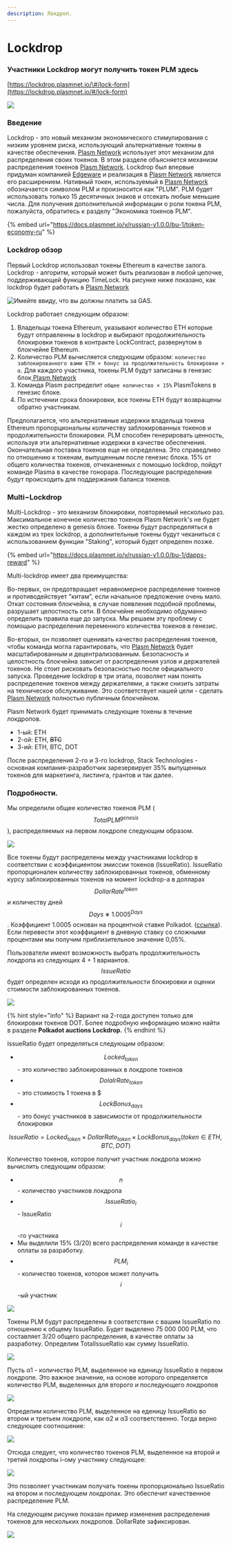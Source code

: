 ```yaml
---
description: Локдроп.
---
```


# Lockdrop

### Участники Lockdrop могут получить токен PLM здесь 

[https://lockdrop.plasmnet.io/\#/lock-form](https://lockdrop.plasmnet.io/#/lock-form)

![](../.gitbook/assets/image%20%281%29.png)

### Введение

Lockdrop - это новый механизм экономического стимулирования с низким уровнем риска, использующий альтернативные токены в качестве обеспечения. [Plasm Network](https://www.plasmnet.io/) использует этот механизм для распределения своих токенов. В этом разделе объясняется механизм распределения токенов [Plasm Network](https://www.plasmnet.io/). Lockdrop был впервые придуман компанией [Edgeware](https://edgewa.re/) и реализация в [Plasm Network](https://www.plasmnet.io/) является его расширением. Нативный токен, используемый в [Plasm Network](https://www.plasmnet.io/) обозначается символом PLM и произносится как "PLUM". PLM будет использовать только 15 десятичных знаков и отсекать любые меньшие числа. Для получения дополнительной информации о роли токена PLM, пожалуйста, обратитесь к разделу "Экономика токенов PLM".

{% embed url="https://docs.plasmnet.io/v/russian-v1.0.0/bu-1/token-economy-ru" %}

### Lockdrop обзор

Первый Lockdrop использовал токены Ethereum в качестве залога. Lockdrop - алгоритм, который может быть реализован в любой цепочке, поддерживающей функцию TimeLock. На рисунке ниже показано, как lockdrop будет работать в [Plasm Network](https://www.plasmnet.io/)

![&#x418;&#x43C;&#x435;&#x439;&#x442;&#x435; &#x432;&#x432;&#x438;&#x434;&#x443;, &#x447;&#x442;&#x43E; &#x432;&#x44B; &#x434;&#x43E;&#x43B;&#x436;&#x43D;&#x44B; &#x43F;&#x43B;&#x430;&#x442;&#x438;&#x442;&#x44C; &#x437;&#x430; GAS.](../.gitbook/assets/image%20%282%29.png)

Lockdrop работает следующим образом:

1. Владельцы токена Ethereum, указывают количество ETH которые будут отправленны в lockdrop и выбирают продолжительность блокировки токенов в контракте LockContract, развернутом в блокчейне Ethereum.
2. Количество PLM вычисляется следующим образом: `количество заблокированного вами ETH × бонус за продолжительность блокировки × α`. Для каждого участника, токены PLM будут записаны в генезис блок[ Plasm Network](https://www.plasmnet.io/)
3. Команда Plasm распределит `общее количество × 15%` PlasmTokens в генезис блоке.
4. По истечении срока блокировки, все токены ETH будут возвращены обратно участникам.

Предполагается, что альтернативные издержки владельца токена Ethereum пропорциональны количеству заблокированных токенов и продолжительности блокировки. PLM способен генерировать ценность, используя эти альтернативные издержки в качестве обеспечения. Окончательная поставка токенов еще не определена. Это справедливо по отношению к токенам, выпущенным после генезис блока. 15% от общего количества токенов, отчеканенных с помощью lockdrop, пойдут команде Plasma в качестве гонорара. Последующие распределения будут происходить для поддержания баланса токенов.

### Multi−Lockdrop

Multi-Lockdrop - это механизм блокировки, повторяемый несколько раз. Максимальное конечное количество токенов Plasm Network's не будет жестко определено в genesis блоке. Токены будут распределяться в каждом из трех lockdrop, а дополнительные токены будут чеканиться с использованием функции "Staking", который будет определен позже.

{% embed url="https://docs.plasmnet.io/v/russian-v1.0.0/bu-1/dapps-reward" %}

Multi-lockdrop имеет два преимущества:

Во-первых, он предотвращает неравномерное распределение токенов и противодействует "китам", если начальное предложение очень мало. Откат состояния блокчейна, в случае появления подобной проблемы, разрушает целостность сети. В блокчейне необходимо обдуманно определить правила еще до запуска. Мы решаем эту проблему с помощью распределения переменного количества токенов в генезис.

Во-вторых, он позволяет оценивать качество распределения токенов, чтобы команда могла гарантировать, что [Plasm Network](https://www.plasmnet.io/) будет масштабированным и децентрализованным. Безопасность и целостность блокчейна зависит от распределения узлов и держателей токенов. Не стоит рисковать безопасностью после официального запуска. Проведение lockdrop в три этапа, позволяет нам понять распределение токенов между держателями, а также снизить затраты на техническое обслуживание. Это соответствует нашей цели - сделать [Plasm Network](https://www.plasmnet.io/) полностью публичным блокчейном.

Plasm Network будет принимать следующие токены в течение локдропов.

* 1-ый: ETH
* 2-ой: ETH, ~~BTC~~
* 3-ий: ETH, BTC, DOT

После распределения 2-го и 3-го lockdrop, Stack Technologies - основная компания-разработчик зарезервирует 35% выпущенных токенов для маркетинга, листинга, грантов и так далее.

### **Подробности.**

Мы определили общее количество токенов PLM \( $$TotalPLM^{genesis}$$ \), распределяемых на первом локдропе следующим образом.

![](../.gitbook/assets/sukurnshotto-2020-05-29-162825png.png)

Все токены будут распределены между участниками lockdrop в соответствии с коэффициентом эмиссии токенов \(IssueRatio\). IssueRatio пропорционален количеству заблокированных токенов, обменному курсу заблокированных токенов на момент lockdrop-a в долларах $$DollarRate^{token}$$ и количеству дней $$Days∗1.0005 ^{Days}$$. Коэффициент 1.0005 основан на процентной ставке Polkadot. \([ссылка](https://research.web3.foundation/en/latest/polkadot/Token%20Economics.html)\). Если перевести этот коэффициент в дневную ставку со сложными процентами мы получим приблизительное значение 0,05%.

Пользователи имеют возможность выбрать продолжительность локдропа из следующих 4 + 1 вариантов. $$IssueRatio$$будет определен исходя из продолжительности блокировки и оценки стоимости заблокированных токенов.

![](../.gitbook/assets/image%20%284%29.png)

{% hint style="info" %}
Вариант на  2-года доступен только для блокировки токенов DOT. Более подробную информацию можно найти в разделе **Polkadot auctions Lockdrop.**
{% endhint %}

IssueRatio будет определяться следующим образом:

* $$​Locked_{token} ​$$ ​- это количество заблокированных в локдропе токенов
* $$DolalrRate_{token}$$ - это стоимость 1 токена в $ 
* $$LockBonus_{days}$$ - это бонус участников в зависимости от продолжительности блокировки

$$IssueRatio=Locked_{token} × DollarRate_{token} ​ × LockBonus_{days}​ (token∈{ETH,BTC,DOT})$$ 

Количество токенов, которое получит участник локдропа можно вычислить следующим образом:

* $$​n$$ -  количество участников локдропа 
* $$​IssueRatio_{i}$$ -  IssueRatio $$i$$-го участника
* Мы выделили 15% \(3/20\) всего распределения команде в качестве оплаты за разработку.
* $$PLM_{i}$$ - количество токенов, которое может получить $$i$$-ый участник  

![](../.gitbook/assets/sukurnshotto-2020-05-29-163929png.png)

Токены PLM будут распределены в соответствии с вашим IssueRatio по отношению к общему IssueRatio. Будет выделено 75 000 000 PLM, что составляет 3/20 общего распределения, в качестве оплаты за разработку. Определим TotalIssueRatio как сумму IssueRatio.

![](../.gitbook/assets/sukurnshotto-2020-05-29-164050png.png)

Пусть α1 - количество PLM, выделенное на единицу IssueRatio в первом локдропе. Это важное значение, на основе которого определяется количество PLM, выделенных для второго и последующего локдропов

![](../.gitbook/assets/sukurnshotto-2020-05-29-164144png.png)

Определим количество PLM, выделенное на еденицу IssueRatio во втором и третьем локдропе, как α2 и α3 соответственно. Тогда верно следующее соотношение:

![](../.gitbook/assets/sukurnshotto-2020-05-29-164258png.png)

Отсюда следует, что количество токенов PLM, выделенное на второй и третий локдропы i-ому участнику следующее:

![](../.gitbook/assets/sukurnshotto-2020-05-29-164335png.png)

Это позволяет участникам получать токены пропорционально IssueRatio на втором и последующем локдропах. Это обеспечит качественное распределение PLM.

На следующем рисунке показан пример изменения распределения токенов для нескольких локдропов. DollarRate зафиксирован.  


![](../.gitbook/assets/image.png)

